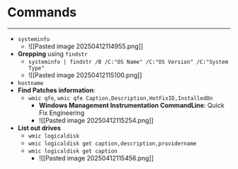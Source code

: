# Commands
---
- `systeminfo`
	- ![[Pasted image 20250412114955.png]]
- **Grepping** using `findstr`
	- `systeminfo | findstr /B /C:"OS Name" /C:"OS Version" /C:"System Type"`
	- ![[Pasted image 20250412115100.png]]
- `hostname`
- **Find Patches information**:
	- `wmic qfe`, `wmic qfe Caption,Description,HotFixID,InstalledOn`
		- **Windows Management Instrumentation CommandLine**: Quick Fix Engineering
		- ![[Pasted image 20250412115254.png]]
- **List out drives**
	- `wmic logicaldisk`
	- `wmic logicaldisk get caption,description,providername`
	- `wmic logicaldisk get caption`
		- ![[Pasted image 20250412115456.png]]
